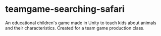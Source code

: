# teamgame-searching-safari
An educational children's game made in Unity to teach kids about animals and their characteristics.  Created for a team game production class.
